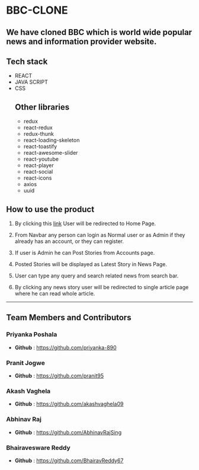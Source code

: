 # BBC-CLONE 
## We have cloned BBC which is world wide popular news and information provider website. 
## Tech stack 
* REACT 
* JAVA SCRIPT
* CSS  
    ## Other libraries
    * redux 
    * react-redux
    * redux-thunk
    * react-loading-skeleton 
    * react-toastify 
    * react-awesome-slider 
    * react-youtube 
    * react-player 
    * react-social
    * react-icons
    * axios
    * uuid

## How to use the product
1. By clicking this [link](https://bbc-clone.vercel.app) User will be redirected to Home Page.
![<HomePage>](https://tgdown.eu-gb.mybluemix.net/7805521439850432/2021-03-15_10:10:21.jpg)

2. From Navbar any person can login as Normal user or as Admin if they already has an account, or they can register.
![<LoginPage>](<https://tgdown.eu-gb.mybluemix.net/7805555799588800/2021-03-15_10:10:35.jpg>)

3. If user is Admin he can Post Stories from Accounts page.
![<LoginPage>](https://tgdown.eu-gb.mybluemix.net/7806895829385152/2021-03-15_10:38:16.jpg)

4. Posted Stories will be displayed as Latest Story in News Page.
![<NewsPage>](https://tgdown.eu-gb.mybluemix.net/7805624519065536/2021-03-15_10:13:19.jpg)

5. User can type any query and search related news from search bar.
![<SearchBar>](https://tgdown.eu-gb.mybluemix.net/7805693238542272/2021-03-15_10:13:51.jpg)

6. By clicking any news story user will be redirected to single article page where he can read whole article.
![<SinglePage>](https://tgdown.eu-gb.mybluemix.net/7805727598280640/2021-03-15_10:13:56.jpg)

***

## Team Members and Contributors

### Priyanka Poshala
- **Github** : https://github.com/priyanka-890

### Pranit Jogwe
- **Github** : https://github.com/pranit95

### Akash Vaghela
- **Github** : https://github.com/akashvaghela09

### Abhinav Raj
- **Github** : https://github.com/AbhinavRajSing

### Bhairavesware Reddy
- **Github** : https://github.com/BhairavReddy67

